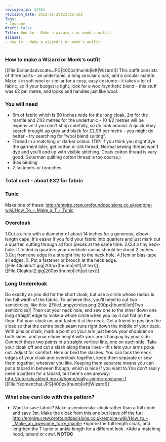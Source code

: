 ```yaml
---
revision_id: 12704
revision_date: 2012-11-25T22:38:10Z
Tags:
- Costume
draft: false
Title: How to - Make a wizard_s or monk_s outfit
aliases:
- How_to_-_Make_a_wizard's_or_monk's_outfit
---
```

### How to make a Wizard or Monk's outfit
[[File:Earlandadvocate.JPG|400px|thumb|left|Wizard!]] 
This outfit consists of three parts - an undertunic, a long circular cloak, and a circular mantle. Make it in soft wool or similar for a cosy, easy costume - it takes a lot of fabric, so if your budget is tight, look for a wool/synthetic blend - this stuff was £2 per metre, and looks and handles just like wool.
### You will need
* 6m of fabric which is 60 inches wide for the long cloak, 2m for the mantle and 21/2 metres for the undertunic - 10 1/2 metres will be expensive if you don't shop carefully, so do look around. A quick ebay search brought up grey and black for £2.99 per metre - you might do better - try searching for "wool blend suiting".
* Thread in a matching or darker colour. (TIP: if you think you might dye the garment later, get cotton or silk thread. Normal sewing thread won't dye and you'll end up with visible stitching. Coats cotton thread is very good. Guterman quilting cotton thread is too coarse.)
* Bias binding
* 2 fasteners or brooches
### Total cost - about £32 for fabric
### Tunic
Make one of these:
http://empire.crew.profounddecisions.co.uk/empire-wiki/How_To_-_Make_a_T_-_Tunic
### Overcloak
1.Cut a circle with a diameter of about 14 inches for a generous, elbow-length cape. It's easier if you fold your fabric into quarters and just mark out a quarter, cutting through all four pieces at the same time.
2.Cut a tiny neck-hole. If folded in quarters your neckhole radius should be about 2 inches.
3.Cut from one edge in a straight line to the neck hole.
4.Hem or bias-tape all edges.
5. Put a fastener or brooch at the neck edge. 
[[File:Cloaktut1.jpg|200px|thumb|left|alt text]] 
[[File:Cloaktut2.jpg|200px|thumb|left|alt text]]
### Long Undercloak
Do exactly as you did for the short cloak, but use a circle whose radius is the full width of the fabric. To achieve this, you'll need to cut two semicircles, like this:
[[File:Lumpycircles.png|200px|thumb|left|Two semicircles]]
 Then cut your neck hole, and sew one to the other down one long straight edge to make a whole circle when you lay it out flat on the floor. 
 Put your cloak on, and fasten it at the neck. Get a friend to position the cloak so that the centre back seam runs right down the middle of your back. With pins or chalk, mark a point on your arm just below your shoulder on both sides, and your elbow height with your arms hanging by your side. Connect these two points in a straight vertical line, one on each side.
 Take your cloak off and cut a slash along these lines - this lets your arms poke out. Adjust for comfort. Hem or bind the slashes.
You can tack the neck edges of your cloak and overcloak together, keep them separate or sew them together, whatever you like. Keeping them separate means you can put a tabard in between though, which is nice if you want to.You don't really need a pattern for a tabard, but here's one anyway:
http://tutorials.abbott.me.uk/home/really-simple-costume-1
[[File:Yeomenchat.JPG|400px|thumb|left|Wizard!]]
### What else can I do with this pattern?
* Want to save fabric? Make a semicircular cloak rather than a full circle and save 3m. Make the cloak from this one but leave off the fur:
http://empire.crew.profounddecisions.co.uk/empire-wiki/How_to_-_Make_an_awesome_furry_mantle
*Ignore the full length cloak, and lengthen the T tunic to ankle length for a different look.
*Add a matching hood, tabard or cowl.
__NOTOC__